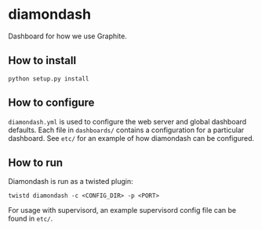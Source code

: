 diamondash
==========

Dashboard for how we use Graphite.

How to install
--------------
```
python setup.py install
```

How to configure
----------------
`diamondash.yml` is used to configure the web server and global dashboard defaults. Each file in `dashboards/` contains a configuration for a particular dashboard. See `etc/` for an example of how diamondash can be configured.

How to run
----------
Diamondash is run as a twisted plugin:

```
twistd diamondash -c <CONFIG_DIR> -p <PORT>
```

For usage with supervisord, an example supervisord config file can be found in `etc/`.
